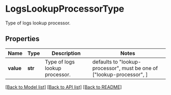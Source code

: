 # LogsLookupProcessorType

Type of logs lookup processor.
## Properties
Name | Type | Description | Notes
------------ | ------------- | ------------- | -------------
**value** | **str** | Type of logs lookup processor. | defaults to "lookup-processor",  must be one of ["lookup-processor", ]

[[Back to Model list]](README.md#documentation-for-models) [[Back to API list]](README.md#documentation-for-api-endpoints) [[Back to README]](README.md)


